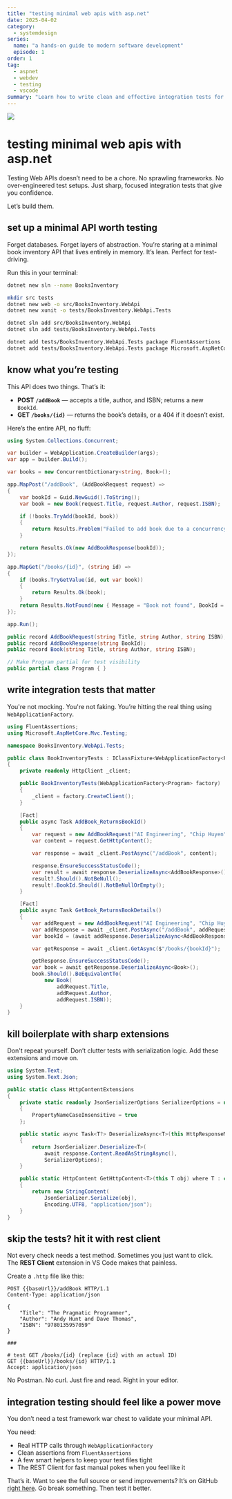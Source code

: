 ```yaml
---
title: "testing minimal web apis with asp.net"
date: 2025-04-02
category:
  - systemdesign
series:
  name: "a hands-on guide to modern software development"
  episode: 1
order: 1
tag:
  - aspnet
  - webdev
  - testing
  - vscode
summary: "Learn how to write clean and effective integration tests for ASP.NET minimal Web APIs using practical examples."
---
```


<ArticleStatusBadge />

<img class="cover-image" src="../../.assets/books-inventory/testing-minimal-webapi-cover.png"/>

# testing minimal web apis with asp.net

Testing Web APIs doesn’t need to be a chore. No sprawling frameworks. No over-engineered test setups. Just sharp, focused integration tests that give you confidence.

Let’s build them.

## set up a minimal API worth testing ️

Forget databases. Forget layers of abstraction. You’re staring at a minimal book inventory API that lives entirely in memory. It’s lean. Perfect for test-driving.

Run this in your terminal:

```bash
dotnet new sln --name BooksInventory

mkdir src tests
dotnet new web -o src/BooksInventory.WebApi
dotnet new xunit -o tests/BooksInventory.WebApi.Tests

dotnet sln add src/BooksInventory.WebApi
dotnet sln add tests/BooksInventory.WebApi.Tests

dotnet add tests/BooksInventory.WebApi.Tests package FluentAssertions
dotnet add tests/BooksInventory.WebApi.Tests package Microsoft.AspNetCore.Mvc.Testing
```

## know what you’re testing

This API does two things. That’s it:

- **POST `/addBook`** — accepts a title, author, and ISBN; returns a new `BookId`.
- **GET `/books/{id}`** — returns the book’s details, or a 404 if it doesn’t exist.

Here’s the entire API, no fluff:

```csharp
using System.Collections.Concurrent;

var builder = WebApplication.CreateBuilder(args);
var app = builder.Build();

var books = new ConcurrentDictionary<string, Book>();

app.MapPost("/addBook", (AddBookRequest request) =>
{
    var bookId = Guid.NewGuid().ToString();
    var book = new Book(request.Title, request.Author, request.ISBN);

    if (!books.TryAdd(bookId, book))
    {
        return Results.Problem("Failed to add book due to a concurrency issue.");
    }

    return Results.Ok(new AddBookResponse(bookId));
});

app.MapGet("/books/{id}", (string id) =>
{
    if (books.TryGetValue(id, out var book))
    {
        return Results.Ok(book);
    }
    return Results.NotFound(new { Message = "Book not found", BookId = id });
});

app.Run();

public record AddBookRequest(string Title, string Author, string ISBN);
public record AddBookResponse(string BookId);
public record Book(string Title, string Author, string ISBN);

// Make Program partial for test visibility
public partial class Program { }
```

## write integration tests that matter

You're not mocking. You're not faking. You’re hitting the real thing using `WebApplicationFactory`.

```csharp
using FluentAssertions;
using Microsoft.AspNetCore.Mvc.Testing;

namespace BooksInventory.WebApi.Tests;

public class BookInventoryTests : IClassFixture<WebApplicationFactory<Program>>
{
    private readonly HttpClient _client;

    public BookInventoryTests(WebApplicationFactory<Program> factory)
    {
        _client = factory.CreateClient();
    }

    [Fact]
    public async Task AddBook_ReturnsBookId()
    {
        var request = new AddBookRequest("AI Engineering", "Chip Huyen", "1098166302");
        var content = request.GetHttpContent();

        var response = await _client.PostAsync("/addBook", content);

        response.EnsureSuccessStatusCode();
        var result = await response.DeserializeAsync<AddBookResponse>();
        result?.Should().NotBeNull();
        result!.BookId.Should().NotBeNullOrEmpty();
    }

    [Fact]
    public async Task GetBook_ReturnsBookDetails()
    {
        var addRequest = new AddBookRequest("AI Engineering", "Chip Huyen", "1234567890");
        var addResponse = await _client.PostAsync("/addBook", addRequest.GetHttpContent());
        var bookId = (await addResponse.DeserializeAsync<AddBookResponse>())?.BookId;

        var getResponse = await _client.GetAsync($"/books/{bookId}");

        getResponse.EnsureSuccessStatusCode();
        var book = await getResponse.DeserializeAsync<Book>();
        book.Should().BeEquivalentTo(
            new Book(
                addRequest.Title,
                addRequest.Author,
                addRequest.ISBN));
    }
}
```

## kill boilerplate with sharp extensions

Don't repeat yourself. Don’t clutter tests with serialization logic. Add these extensions and move on.

```csharp
using System.Text;
using System.Text.Json;

public static class HttpContentExtensions
{
    private static readonly JsonSerializerOptions SerializerOptions = new()
    {
        PropertyNameCaseInsensitive = true
    };

    public static async Task<T?> DeserializeAsync<T>(this HttpResponseMessage response)
    {
        return JsonSerializer.Deserialize<T>(
            await response.Content.ReadAsStringAsync(),
            SerializerOptions);
    }

    public static HttpContent GetHttpContent<T>(this T obj) where T : class
    {
        return new StringContent(
            JsonSerializer.Serialize(obj),
            Encoding.UTF8, "application/json");
    }
}
```

## skip the tests? hit it with rest client

Not every check needs a test method. Sometimes you just want to click. The **REST Client** extension in VS Code makes that painless.

Create a `.http` file like this:

```http
POST {{baseUrl}}/addBook HTTP/1.1
Content-Type: application/json

{
    "Title": "The Pragmatic Programmer",
    "Author": "Andy Hunt and Dave Thomas",
    "ISBN": "9780135957059"
}

###

# test GET /books/{id} (replace {id} with an actual ID)
GET {{baseUrl}}/books/{id} HTTP/1.1
Accept: application/json
```

No Postman. No curl. Just fire and read. Right in your editor.

## integration testing should feel like a power move

You don’t need a test framework war chest to validate your minimal API.

You need:

- Real HTTP calls through `WebApplicationFactory`
- Clean assertions from `FluentAssertions`
- A few smart helpers to keep your test files tight
- The REST Client for fast manual pokes when you feel like it

That’s it. Want to see the full source or send improvements? It’s on GitHub [right here](https://github.com/dorinandreidragan/books-inventory/tree/episode/01-testing-minimal-web-api). Go break something. Then test it better.
